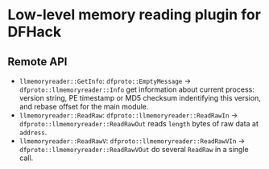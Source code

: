 Low-level memory reading plugin for DFHack
==========================================

Remote API
----------

 - `llmemoryreader::GetInfo`: `dfproto::EmptyMessage` → `dfproto::llmemoryreader::Info` get information about current process: version string, PE timestamp or MD5 checksum indentifying this version, and rebase offset for the main module.
 - `llmemoryreader::ReadRaw`: `dfproto::llmemoryreader::ReadRawIn` → `dfproto::llmemoryreader::ReadRawOut` reads `length` bytes of raw data at `address`.
 - `llmemoryreader::ReadRawV`: `dfproto::llmemoryreader::ReadRawVIn` → `dfproto::llmemoryreader::ReadRawVOut` do several `ReadRaw` in a single call.
